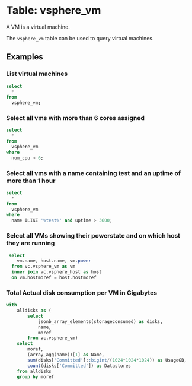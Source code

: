 # Table: vsphere_vm

A VM is a virtual machine.

The `vsphere_vm` table can be used to query virtual machines.

## Examples

### List virtual machines

```sql
select
  *
from
  vsphere_vm;
```
### Select all vms with more than 6 cores assigned

```sql
select
  *
from
  vsphere_vm
where
  num_cpu > 6;
```

### Select all vms with a name containing test and an uptime of more than 1 hour

```sql
select
  *
from
  vsphere_vm
where
  name ILIKE '%test%' and uptime > 3600;
```

### Select all VMs showing their powerstate and on which host they are running

```sql
 select 
    vm.name, host.name, vm.power 
  from vc.vsphere_vm as vm 
  inner join vc.vsphere_host as host 
  on vm.hostmoref = host.hostmoref
```

### Total Actual disk consumption per VM in Gigabytes 

```sql
with  
    alldisks as (
        select 
            jsonb_array_elements(storageconsumed) as disks, 
            name, 
            moref 
        from vc.vsphere_vm) 
    select 
        moref, 
        (array_agg(name))[1] as Name, 
        sum(disks['Committed']::bigint/(1024*1024*1024)) as UsageGB, 
        count(disks['Committed']) as Datastores 
    from alldisks 
    group by moref
```

